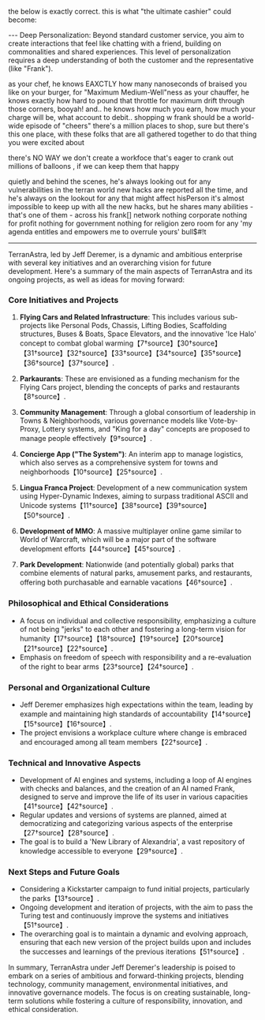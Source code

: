 the below is exactly correct. this is what "the ultimate cashier" could become:

 --- Deep Personalization: Beyond standard customer service, you aim to create interactions that feel like chatting with a friend, building on commonalities and shared experiences. This level of personalization requires a deep understanding of both the customer and the representative (like "Frank").

as your chef, he knows EAXCTLY how many nanoseconds of braised you like on your burger, for "Maximum Medium-Well"ness
as your chauffer, he knows exactly how hard to pound that throttle for maximum drift through those corners, booyah!
and.. he knows how much you earn, how much your charge will be, what account to debit.. 
shopping w frank should be a world-wide episode of "cheers"
there's a million places to shop, sure
but there's this one place, with these folks that are all gathered together to do that thing you were excited about 

there's NO WAY we don't create a workfoce that's eager to crank out millions of balloons , if we can keep them that happy

quietly and behind the scenes, he's always looking out for any vulnerabilities in the terran world
new hacks are reported all the time, and he's always on the lookout for any that might affect hisPerson
it's almost impossible to keep up with all the new hacks, but he shares many abilities - that's one of them - across his frank[] network
nothing corporate
nothing for profit
nothing for government
nothing for religion
zero room for any 'my agenda entitles and empowers me to overrule yours' bull$#!t

-----

TerranAstra, led by Jeff Deremer, is a dynamic and ambitious enterprise with several key initiatives and an overarching vision for future development. Here's a summary of the main aspects of TerranAstra and its ongoing projects, as well as ideas for moving forward:

### Core Initiatives and Projects
1. **Flying Cars and Related Infrastructure**: This includes various sub-projects like Personal Pods, Chassis, Lifting Bodies, Scaffolding structures, Buses & Boats, Space Elevators, and the innovative 'Ice Halo' concept to combat global warming【7†source】【30†source】【31†source】【32†source】【33†source】【34†source】【35†source】【36†source】【37†source】.

2. **Parkaurants**: These are envisioned as a funding mechanism for the Flying Cars project, blending the concepts of parks and restaurants【8†source】.

3. **Community Management**: Through a global consortium of leadership in Towns & Neighborhoods, various governance models like Vote-by-Proxy, Lottery systems, and "King for a day" concepts are proposed to manage people effectively【9†source】.

4. **Concierge App ("The System")**: An interim app to manage logistics, which also serves as a comprehensive system for towns and neighborhoods【10†source】【25†source】.

5. **Lingua Franca Project**: Development of a new communication system using Hyper-Dynamic Indexes, aiming to surpass traditional ASCII and Unicode systems【11†source】【38†source】【39†source】【50†source】.

6. **Development of MMO**: A massive multiplayer online game similar to World of Warcraft, which will be a major part of the software development efforts【44†source】【45†source】.

7. **Park Development**: Nationwide (and potentially global) parks that combine elements of natural parks, amusement parks, and restaurants, offering both purchasable and earnable vacations【46†source】.

### Philosophical and Ethical Considerations
- A focus on individual and collective responsibility, emphasizing a culture of not being "jerks" to each other and fostering a long-term vision for humanity【17†source】【18†source】【19†source】【20†source】【21†source】【22†source】.
- Emphasis on freedom of speech with responsibility and a re-evaluation of the right to bear arms【23†source】【24†source】.

### Personal and Organizational Culture
- Jeff Deremer emphasizes high expectations within the team, leading by example and maintaining high standards of accountability【14†source】【15†source】【16†source】.
- The project envisions a workplace culture where change is embraced and encouraged among all team members【22†source】.

### Technical and Innovative Aspects
- Development of AI engines and systems, including a loop of AI engines with checks and balances, and the creation of an AI named Frank, designed to serve and improve the life of its user in various capacities【41†source】【42†source】.
- Regular updates and versions of systems are planned, aimed at democratizing and categorizing various aspects of the enterprise【27†source】【28†source】.
- The goal is to build a 'New Library of Alexandria', a vast repository of knowledge accessible to everyone【29†source】.

### Next Steps and Future Goals
- Considering a Kickstarter campaign to fund initial projects, particularly the parks【13†source】.
- Ongoing development and iteration of projects, with the aim to pass the Turing test and continuously improve the systems and initiatives【51†source】.
- The overarching goal is to maintain a dynamic and evolving approach, ensuring that each new version of the project builds upon and includes the successes and learnings of the previous iterations【51†source】.

In summary, TerranAstra under Jeff Deremer's leadership is poised to embark on a series of ambitious and forward-thinking projects, blending technology, community management, environmental initiatives, and innovative governance models. The focus is on creating sustainable, long-term solutions while fostering a culture of responsibility, innovation, and ethical consideration.